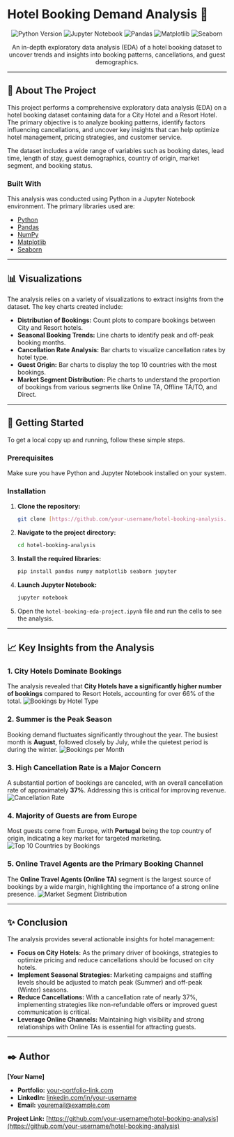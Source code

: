 # Hotel Booking Demand Analysis 🏨

<p align="center">
  <img src="https://img.shields.io/badge/Python-3.8%2B-blue.svg" alt="Python Version">
  <img src="https://img.shields.io/badge/Jupyter-Notebook-orange.svg" alt="Jupyter Notebook">
  <img src="https://img.shields.io/badge/Pandas-2.0.3-green.svg" alt="Pandas">
  <img src="https://img.shields.io/badge/Matplotlib-3.7.2-red.svg" alt="Matplotlib">
  <img src="https://img.shields.io/badge/Seaborn-0.12.2-purple.svg" alt="Seaborn">
</p>

<p align="center">
An in-depth exploratory data analysis (EDA) of a hotel booking dataset to uncover trends and insights into booking patterns, cancellations, and guest demographics.
</p>

---

## 📝 About The Project

This project performs a comprehensive exploratory data analysis (EDA) on a hotel booking dataset containing data for a City Hotel and a Resort Hotel. The primary objective is to analyze booking patterns, identify factors influencing cancellations, and uncover key insights that can help optimize hotel management, pricing strategies, and customer service.

The dataset includes a wide range of variables such as booking dates, lead time, length of stay, guest demographics, country of origin, market segment, and booking status.

### Built With
This analysis was conducted using Python in a Jupyter Notebook environment. The primary libraries used are:
* [Python](https://www.python.org/)
* [Pandas](https://pandas.pydata.org/)
* [NumPy](https://numpy.org/)
* [Matplotlib](https://matplotlib.org/)
* [Seaborn](https://seaborn.pydata.org/)

---

## 📊 Visualizations

The analysis relies on a variety of visualizations to extract insights from the dataset. The key charts created include:

* **Distribution of Bookings:** Count plots to compare bookings between City and Resort hotels.
* **Seasonal Booking Trends:** Line charts to identify peak and off-peak booking months.
* **Cancellation Rate Analysis:** Bar charts to visualize cancellation rates by hotel type.
* **Guest Origin:** Bar charts to display the top 10 countries with the most bookings.
* **Market Segment Distribution:** Pie charts to understand the proportion of bookings from various segments like Online TA, Offline TA/TO, and Direct.

---

## 🚀 Getting Started

To get a local copy up and running, follow these simple steps.

### Prerequisites
Make sure you have Python and Jupyter Notebook installed on your system.

### Installation
1.  **Clone the repository:**
    ```sh
    git clone [https://github.com/your-username/hotel-booking-analysis.git](https://github.com/your-username/hotel-booking-analysis.git)
    ```
2.  **Navigate to the project directory:**
    ```sh
    cd hotel-booking-analysis
    ```
3.  **Install the required libraries:**
    ```sh
    pip install pandas numpy matplotlib seaborn jupyter
    ```
4.  **Launch Jupyter Notebook:**
    ```sh
    jupyter notebook
    ```
5.  Open the `hotel-booking-eda-project.ipynb` file and run the cells to see the analysis.

---

## 📈 Key Insights from the Analysis

### 1. City Hotels Dominate Bookings
The analysis revealed that **City Hotels have a significantly higher number of bookings** compared to Resort Hotels, accounting for over 66% of the total.
![Bookings by Hotel Type](./images/bookings_by_hotel_type.png)

### 2. Summer is the Peak Season
Booking demand fluctuates significantly throughout the year. The busiest month is **August**, followed closely by July, while the quietest period is during the winter.
![Bookings per Month](./images/bookings_per_month.png)

### 3. High Cancellation Rate is a Major Concern
A substantial portion of bookings are canceled, with an overall cancellation rate of approximately **37%**. Addressing this is critical for improving revenue.
![Cancellation Rate](./images/cancellation_rate.png)

### 4. Majority of Guests are from Europe
Most guests come from Europe, with **Portugal** being the top country of origin, indicating a key market for targeted marketing.
![Top 10 Countries by Bookings](./images/top_10_countries.png)

### 5. Online Travel Agents are the Primary Booking Channel
The **Online Travel Agents (Online TA)** segment is the largest source of bookings by a wide margin, highlighting the importance of a strong online presence.
![Market Segment Distribution](./images/market_segment_distribution.png)

---

## ✨ Conclusion

The analysis provides several actionable insights for hotel management:

* **Focus on City Hotels:** As the primary driver of bookings, strategies to optimize pricing and reduce cancellations should be focused on city hotels.
* **Implement Seasonal Strategies:** Marketing campaigns and staffing levels should be adjusted to match peak (Summer) and off-peak (Winter) seasons.
* **Reduce Cancellations:** With a cancellation rate of nearly 37%, implementing strategies like non-refundable offers or improved guest communication is critical.
* **Leverage Online Channels:** Maintaining high visibility and strong relationships with Online TAs is essential for attracting guests.

---

## ✒️ Author

**[Your Name]**
- **Portfolio:** [your-portfolio-link.com](https://your-portfolio-link.com)
- **LinkedIn:** [linkedin.com/in/your-username](https://linkedin.com/in/your-username)
- **Email:** [youremail@example.com](mailto:youremail@example.com)

**Project Link:** [https://github.com/your-username/hotel-booking-analysis](https://github.com/your-username/hotel-booking-analysis)
